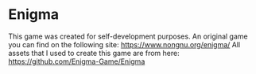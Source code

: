 # Enigma
This game was created for self-development purposes. 
An original game you can find on the following site: https://www.nongnu.org/enigma/
All assets that I used to create this game are from here:
https://github.com/Enigma-Game/Enigma
